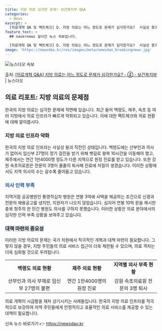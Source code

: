 ```yaml
---
title: 지방 의료 심각한 문제! 보건복지부 Q&A
categories:
  - News
excerpt: >
  [의료개혁 QA 및 팩트체크] Q. 지방 의료는 어느 정도로 문제가 심각한가요?  사실상 붕괴 직전입니다. …
feature_text: >
  ## navernews 실시간 뉴스 속보입니다.

  [의료개혁 QA 및 팩트체크] Q. 지방 의료는 어느 정도로 문제가 심각한가요?  사실상 붕괴 직전입니다. …
image: 'https://newsdao.kr/res/images/meta/newsdao_breakingnews.jpg'
---
```


![뉴스다오 속보](https://newsdao.kr/res/images/meta/newsdao_breakingnews.jpg)

<p>출처: <a href="https://newsdao.kr/3422" rel="dofollow">[의료개혁 Q&A] 지방 의료는 어느 정도로 문제가 심각한가요? - ④ - 보건복지부</a> | 뉴스다오</p>

<h2 data-ke-size="size26">의료 리포트: 지방 의료의 문제점</h2>
<p data-ke-size="size16">한국의 지방 의료는 심각한 문제에 직면해 있습니다. 최근 들어 백령도, 제주, 속초 등 여러 지방에서 의료 인프라가 빠르게 약화되고 있습니다. 이에 대한 팩트체크와 의료 현황에 대해 알아봅시다.</p>

<h3>지방 의료 인프라 약화</h3>
<p data-ke-size="size16">한국의 지방 의료 인프라는 사실상 붕괴 직전인 상태입니다. 백령도에는 산부인과 의사가 없어서 임신부 27명이 정기 검진을 받기 위해 뱃길로 왕복 10시간을 이동해야 했고, 제주에서는 연간 1만4000명 정도가 다른 지역으로 원정 진료를 받고 있습니다. 또한 강원 속초의료원은 전문의 3명이 줄줄이 퇴사해 진료에 차질이 생겼습니다. 이러한 상황에서도 지역 의사의 수는 갈수록 줄어들고 있습니다.</p>

<h3><b><span style="color: #1a5490;">의사 인력 부족</span></b></h3>
<p data-ke-size="size16">지역거점 공공병원인 통영적십자 병원은 연봉 3억에 사택을 제공하는 조건으로 신경과 전문의 채용공고를 냈지만, 지원자가 나오지 않았습니다. 심지어 연봉 10억 원을 제시한 충북 청주의 한 민간 병원도 의사를 구하지 못했습니다. 이러한 상황은 의료 분야에서의 심각한 인력 부족 상황을 보여주고 있습니다.</p>

<h3><b><span style="background-color: #21538527;">대책 마련의 중요성</span></b></h3>
<p data-ke-size="size16">이러한 지방 의료의 문제는 국가 차원에서 적극적인 개혁과 대책 마련이 필요합니다. 그렇지 않을 경우, 지방 주민들의 의료 서비스 접근이 더욱 제한될 수 있으며, 의료 격차는 더욱 심화될 것으로 우려됩니다.</p>

<table>
  <tr>
    <td style="text-align: center; height: 17px;"><b>백령도 의료 현황</b></td>
    <td style="text-align: center; height: 17px;"><b>제주 의료 현황</b></td>
    <td style="text-align: center; height: 17px;"><b>지역별 의사 부족 현황</b></td>
  </tr>
  <tr>
    <td style="text-align: center;">산부인과 의사 부재로 임신부 27명의 불편</td>
    <td style="text-align: center;">연간 1만4000명의 원정 진료</td>
    <td style="text-align: center;">강원 속초의료원 전문의 3명 퇴사</td>
  </tr>
</table>

<p data-ke-size="size16">의료 개혁이 시급함을 재차 상기시키는 사례들입니다. 한국의 지방 의료 인프라를 적극적으로 보강하여 지역 주민들에게 안정적이고 효율적인 의료 서비스를 제공할 수 있는 대책이 필요합니다.</p> 

신속 뉴스 바로가기 👉 <a href="https://newsdao.kr" rel="dofollow">https://newsdao.kr</a>


